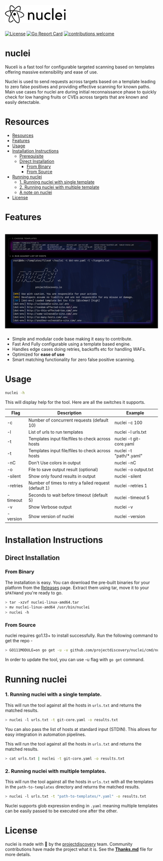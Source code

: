 
<h1 align="left">
  <img src="static/nuclei-logo.png" alt="nuclei" width="200px"></a>
  <br>
</h1>

[![License](https://img.shields.io/badge/license-MIT-_red.svg)](https://opensource.org/licenses/MIT)
[![Go Report Card](https://goreportcard.com/badge/github.com/projectdiscovery/nuclei)](https://goreportcard.com/report/github.com/projectdiscovery/nuclei)
[![contributions welcome](https://img.shields.io/badge/contributions-welcome-brightgreen.svg?style=flat)](https://github.com/projectdiscovery/nuclei/issues)

# nuclei

Nuceli is a fast tool for configurable targeted scanning based on templates offering massive extensibility and ease of use.

Nuclei is used to send requests across targets based on a template leading to zero false positives and providing effective scanning for known paths. Main use cases for nuclei are during initial reconnaissance phase to quickly check for low hanging fruits or CVEs across targets that are known and easily detectable.

# Resources
- [Resources](#resources)
- [Features](#features)
- [Usage](#usage)
- [Installation Instructions](#installation-instructions)
  - [Prerequisite](#prerequisite)
  - [Direct Installation](#direct-installation)
    - [From Binary](#from-binary)
    - [From Source](#from-source)
- [Running nuclei](#running-nuclei)
    - [1. Running nuclei with single template](#1-running-nuclei-with-a-single-template)
    - [2. Running nuclei with multiple template](#2-running-nuclei-with-a-multiple-template)
    - [A note on nuclei](#a-note-on-nuclei)
- [License](#license)

 # Features

<h1 align="left">
  <img src="static/nuclei-run.jpg" alt="nuclei" width="700px"></a>
  <br>
</h1>

 - Simple and modular code base making it easy to contribute.
 - Fast And Fully configurable using a template based engine.
 - Handles edge cases doing retries, backoffs etc for handling WAFs.
 - Optimized for **ease of use**
 - Smart matching functionality for zero false positive scanning.

# Usage

```bash
nuclei -h
```

This will display help for the tool. Here are all the switches it supports.

| Flag     | Description                                           | Example                    |
|----------|-------------------------------------------------------|----------------------------|
| -c       | Number of concurrent requests (default 10)            | nuclei -c 100              |
| -l       | List of urls to run templates                         | nuclei -l urls.txt         |
| -t       | Templates input file/files to check across hosts      | nuclei -t git-core.yaml    |
| -t       | Templates input file/files to check across hosts      | nuclei -t "path/*.yaml"    |
| -nC      | Don't Use colors in output                            | nuclei -nC                 |
| -o       | File to save output result (optional)                 | nuclei -o output.txt       |
| -silent  | Show only found results in output                     | nuclei -silent             |
| -retries | Number of times to retry a failed request (default 1) | nuclei -retries 1          |
| -timeout | Seconds to wait before timeout (default 5)            | nuclei -timeout 5          |
| -v       | Show Verbose output                                   | nuclei -v                  |
| -version | Show version of nuclei                                | nuclei -version            |


# Installation Instructions


## Direct Installation

### From Binary

The installation is easy. You can download the pre-built binaries for your platform from the [Releases](https://github.com/projectdiscovery/nuclei/releases/) page. Extract them using tar, move it to your `$PATH`and you're ready to go.

```bash
> tar -xzvf nuclei-linux-amd64.tar
> mv nuclei-linux-amd64 /usr/bin/nuclei
> nuclei -h
```

### From Source

nuclei requires go1.13+ to install successfully. Run the following command to get the repo - 

```bash
> GO111MODULE=on go get -u -v github.com/projectdiscovery/nuclei/cmd/nuclei
```

In order to update the tool, you can use -u flag with `go get` command.

# Running nuclei

### 1. Running nuclei with a single template. 

This will run the tool against all the hosts in `urls.txt` and returns the matched results. 

```bash
> nuclei -l urls.txt -t git-core.yaml -o results.txt
```

You can also pass the list of hosts at standard input (STDIN). This allows for easy integration in automation pipelines.

This will run the tool against all the hosts in `urls.txt` and returns the matched results. 

```bash
> cat urls.txt | nuclei -t git-core.yaml -o results.txt
```

### 2. Running nuclei with multiple templates. 

This will run the tool against all the hosts in `urls.txt` with all the templates in the `path-to-templates` directory and returns the matched results. 

```bash
> nuclei -l urls.txt -t "path-to-templates/*.yaml" -o results.txt 
```

Nuclei supports glob expression ending in `.yaml` meaning multiple templates can be easily passed to be executed one after the other.


# License

nuclei is made with 🖤 by the [projectdiscovery](https://projectdiscovery.io) team. Community contributions have made the project what it is. See the **[Thanks.md](https://github.com/projectdiscovery/nuclei/blob/master/THANKS.md)** file for more details.
